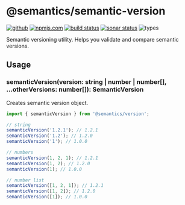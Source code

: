 # @semantics/semantic-version

[<img alt="github" src="https://img.shields.io/badge/github-jammymalina/semantics--version-8da0cb?style=for-the-badge&labelColor=555555&logo=github">](https://github.com/jammymalina/semantics-version)
[<img alt="npmjs.com" src="https://img.shields.io/npm/v/@semantics/semantic-version?logo=npm&style=for-the-badge&color=fc8d62&logo=npm">](https://www.npmjs.com/package/@semantics/semantic-version)
[<img alt="build status" src="https://img.shields.io/github/workflow/status/jammymalina/semantics-version/CI?style=for-the-badge">](https://github.com/jammymalina/semantics-version/actions?query=branch%3Amaster)
[<img alt="sonar status" src="https://img.shields.io/sonar/quality_gate/jammymalina_semantics-version?logo=sonarcloud&server=https%3A%2F%2Fsonarcloud.io&style=for-the-badge">](https://sonarcloud.io/dashboard?id=jammymalina_semantics-version)
<img alt="types" src="https://shields-staging.herokuapp.com/npm/types/typescript?logo=typescript&style=for-the-badge">

Semantic versioning utility. Helps you validate and compare semantic versions.

## Usage

### semanticVersion(version: string | number | number[], ...otherVersions: number[]): SemanticVersion

Creates semantic version object.

```javascript
import { semanticVersion } from '@semantics/version';

// string
semanticVersion('1.2.1'); // 1.2.1
semanticVersion('1.2'); // 1.2.0
semanticVersion('1'); // 1.0.0

// numbers
semanticVersion(1, 2, 1); // 1.2.1
semanticVersion(1, 2); // 1.2.0
semanticVersion(1); // 1.0.0

// number list
semanticVersion([1, 2, 1]); // 1.2.1
semanticVersion([1, 2]); // 1.2.0
semanticVersion([1]); // 1.0.0
```

